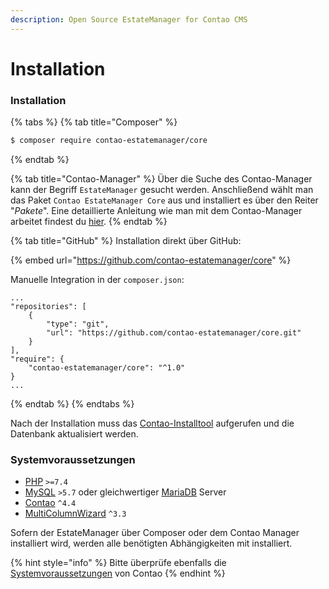 ```yaml
---
description: Open Source EstateManager for Contao CMS
---
```


# Installation

### Installation

{% tabs %}
{% tab title="Composer" %}
```bash
$ composer require contao-estatemanager/core
```
{% endtab %}

{% tab title="Contao-Manager" %}
Über die Suche des Contao-Manager kann der Begriff `EstateManager` gesucht werden. Anschließend wählt man das Paket `Contao EstateManager Core` aus und installiert es über den Reiter "_Pakete_". Eine detaillierte Anleitung wie man mit dem Contao-Manager arbeitet findest du [hier](https://docs.contao.org/manual/de/installation/erweiterungen-installieren/).
{% endtab %}

{% tab title="GitHub" %}
Installation direkt über GitHub:

{% embed url="https://github.com/contao-estatemanager/core" %}

Manuelle Integration in der `composer.json`:

```text
...
"repositories": [
    {
        "type": "git",
        "url": "https://github.com/contao-estatemanager/core.git"
    }
],
"require": {
    "contao-estatemanager/core": "^1.0"
}
...
```
{% endtab %}
{% endtabs %}

Nach der Installation muss das [Contao-Installtool](https://docs.contao.org/manual/de/installation/contao-installtool/) aufgerufen und die Datenbank aktualisiert werden.

### Systemvoraussetzungen

* [PHP](https://www.php.net/ChangeLog-7.php#PHP_7_1) `>=7.4`
* [MySQL](https://www.mysql.com/de/) `>5.7` oder gleichwertiger [MariaDB](https://mariadb.org/) Server
* [Contao](https://github.com/contao/contao) `^4.4`
* [MultiColumnWizard](https://github.com/menatwork/contao-multicolumnwizard-bundle) `^3.3`

Sofern der EstateManager über Composer oder dem Contao Manager installiert wird, werden alle benötigten Abhängigkeiten mit installiert.

{% hint style="info" %}
Bitte überprüfe ebenfalls die [Systemvoraussetzungen](https://docs.contao.org/manual/de/installation/systemvoraussetzungen/) von Contao
{% endhint %}



